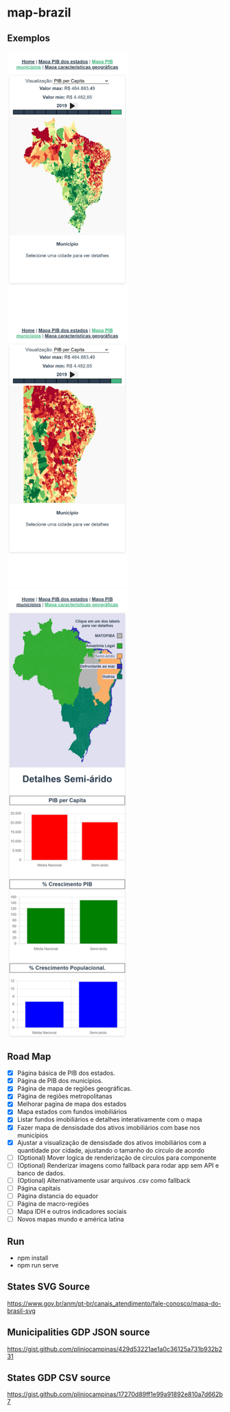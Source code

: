 # map-brazil

## Exemplos
<span>
<img src="https://github.com/pliniocampinas/map-brazil/blob/main/printed-examples/CitiesGdpMapPrint.png" alt="Print Mapa de cidades Pib per Capita" style="width:280px;"/>
</span>
<span>
<img src="https://github.com/pliniocampinas/map-brazil/blob/main/printed-examples/CitiesGdpMapZoomInPrint.png" alt="Print Mapa de cidades Pib per Capita" style="width:280px;"/>
</span>
<span>
<img align="top" src="https://github.com/pliniocampinas/map-brazil/blob/main/printed-examples/GeoFeaturesMapPrint.png" alt="Print Mapa de cidades Pib per Capita" style="width:280px;"/>
</span>

## Road Map


- [x] Página básica de PIB dos estados. 
- [x] Página de PIB dos municípios. 
- [x] Página de mapa de regiões geográficas. 
- [x] Página de regiões metropolitanas
- [x] Melhorar pagina de mapa dos estados
- [x] Mapa estados com fundos imobiliários
- [x] Listar fundos imobiliários e detalhes interativamente com o mapa
- [x] Fazer mapa de densisdade dos ativos imobiliários com base nos municípios
- [x] Ajustar a visualização de densisdade dos ativos imobiliários com a quantidade por cidade, ajustando o tamanho do circulo de acordo
- [ ] (Optional) Mover logica de renderização de circulos para componente
- [ ] (Optional) Renderizar imagens como fallback para rodar app sem API e banco de dados. 
- [ ] (Optional) Alternativamente usar arquivos .csv como fallback
- [ ] Página capitais
- [ ] Página distancia do equador
- [ ] Página de macro-regiões
- [ ] Mapa IDH e outros indicadores sociais
- [ ] Novos mapas mundo e américa latina

## Run 

- npm install
- npm run serve

## States SVG Source

https://www.gov.br/anm/pt-br/canais_atendimento/fale-conosco/mapa-do-brasil-svg

## Municipalities GDP JSON source

https://gist.github.com/pliniocampinas/429d53221ae1a0c36125a731b932b231

## States GDP CSV source

https://gist.github.com/pliniocampinas/17270d89ff1e99a91892e810a7d662b7
